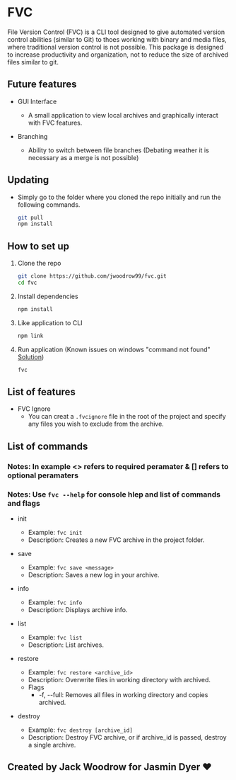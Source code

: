 # FVC

File Version Control (FVC) is a CLI tool designed to give automated version control abilities (similar to Git) to thoes working with binary and media files, where traditional version control is not possible. This package is designed to increase productivity and organization, not to reduce the size of archived files similar to git.

## Future features

* GUI Interface
  * A small application to view local archives and graphically interact with FVC features.

* Branching
  * Ability to switch between file branches (Debating weather it is necessary as a merge is not possible)

## Updating

* Simply go to the folder where you cloned the repo initially and run the following commands.

    ```bash
    git pull
    npm install
    ```

## How to set up

1. Clone the repo

    ```bash
    git clone https://github.com/jwoodrow99/fvc.git
    cd fvc
    ```

2. Install dependencies

    ```bash
    npm install
    ```

3. Like application to CLI

    ```bash
    npm link
    ```

4. Run application (Known issues on windows "command not found" [Solution](https://stackoverflow.com/questions/27864040/fixing-npm-path-in-windows-8-and-10))

    ```bash
    fvc
    ```

## List of features

* FVC Ignore
  * You can creat a ```.fvcignore``` file in the root of the project and specify any files you wish to exclude from the archive.

## List of commands

### Notes: In example <> refers to required peramater & [] refers to optional peramaters

### Notes: Use ```fvc --help``` for console hlep and list of commands and flags

* init
  * Example: ```fvc init```
  * Description: Creates a new FVC archive in the project folder.

* save
  * Example: ```fvc save <message>```
  * Description: Saves a new log in your archive.

* info
  * Example: ```fvc info```
  * Description: Displays archive info.

* list
  * Example: ```fvc list```
  * Description: List archives.

* restore
  * Example: ```fvc restore <archive_id>```
  * Description: Overwrite files in working directory with archived.
  * Flags
    * -f, --full: Removes all files in working directory and copies archived.

* destroy
  * Example: ```fvc destroy [archive_id]```
  * Description: Destroy FVC archive, or if archive_id is passed, destroy a single archive.

## Created by Jack Woodrow for Jasmin Dyer ❤
